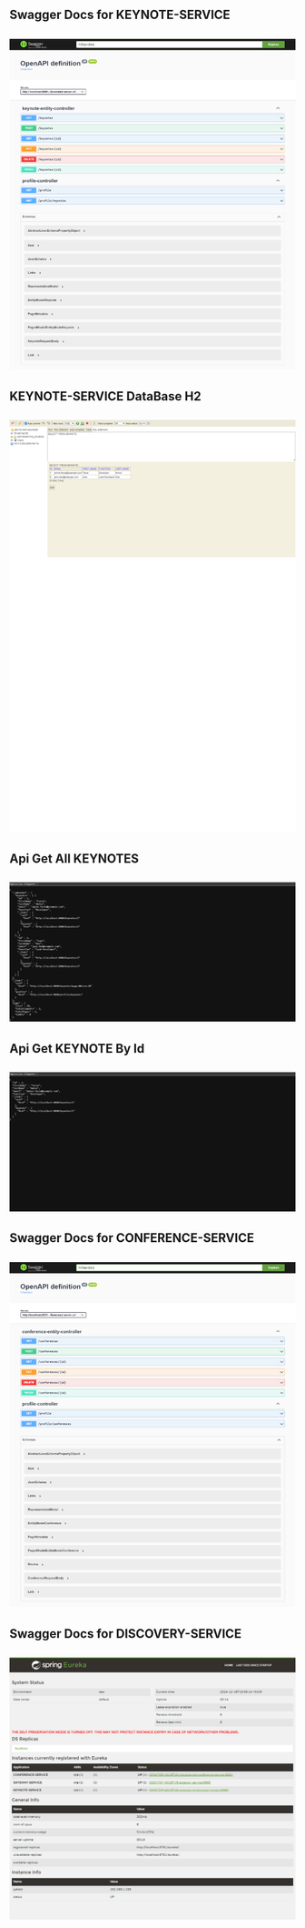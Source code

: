 <h2>Swagger Docs for KEYNOTE-SERVICE<h2>
<img src="/captures/keynotes-service.png" alt="KEYNOTE-SERVICE"/>
<h2>KEYNOTE-SERVICE DataBase H2<h2>
<img src="/captures/keynotes-db.png" alt="keynotes-db"/>
<h2>Api Get All KEYNOTES<h2>
<img src="/captures/getKeynotes.png" alt="getKeynotes"/>
<h2>Api Get KEYNOTE By Id<h2>
<img src="/captures/getKeynoteById.png" alt="getKeynoteById"/>
<h2>Swagger Docs for CONFERENCE-SERVICE<h2>
<img src="/captures/conference-service.png" alt="CONFERENCE-SERVICE"/>
<h2>Swagger Docs for  DISCOVERY-SERVICE<h2>
<img src="/captures/discovery-service.png" alt=" discovery-service"/>
